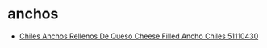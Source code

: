 # anchos

 * [Chiles Anchos Rellenos De Queso Cheese Filled Ancho Chiles 51110430](../../index/c/chiles-anchos-rellenos-de-queso-cheese-filled-ancho-chiles-51110430.json)
